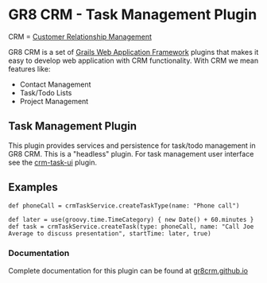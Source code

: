 # GR8 CRM - Task Management Plugin

CRM = [Customer Relationship Management](http://en.wikipedia.org/wiki/Customer_relationship_management)

GR8 CRM is a set of [Grails Web Application Framework](http://www.grails.org/)
plugins that makes it easy to develop web application with CRM functionality.
With CRM we mean features like:

- Contact Management
- Task/Todo Lists
- Project Management


## Task Management Plugin
This plugin provides services and persistence for task/todo management in GR8 CRM.
This is a "headless" plugin. For task management user interface see the
[crm-task-ui](https://github.com/technipelago/grails-crm-task-ui.git) plugin.

## Examples

    def phoneCall = crmTaskService.createTaskType(name: "Phone call")

    def later = use(groovy.time.TimeCategory) { new Date() + 60.minutes }
    def task = crmTaskService.createTask(type: phoneCall, name: "Call Joe Average to discuss presentation", startTime: later, true)

### Documentation

Complete documentation for this plugin can be found at [gr8crm.github.io](http://gr8crm.github.io/plugins/crm-task/)